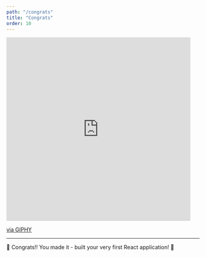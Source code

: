 ```yaml
---
path: "/congrats"
title: "Congrats"
order: 10
---
```


<iframe src="https://giphy.com/embed/ely3apij36BJhoZ234" width="480" height="480" frameBorder="0" class="giphy-embed" allowFullScreen></iframe><p><a href="https://giphy.com/gifs/good-job-congratulations-otter-ely3apij36BJhoZ234">via GIPHY</a></p>

---

🎉 Congrats!! You made it - built your very first React application! 🎉
